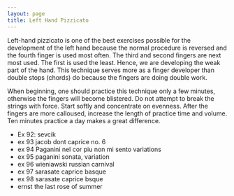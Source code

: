 ```yaml
---
layout: page
title: Left Hand Pizzicato
---
```


Left-hand pizzicato is one of the best exercises possible for the development of the left hand because the normal procedure is reversed and the fourth finger is used most often. The third and second fingers are next most used. The first is used the least. Hence, we are developing the weak part of the hand. This technique serves more as a finger developer than double stops (chords) do because the fingers are doing double work. 

When beginning, one should practice this technique only a few minutes, otherwise the fingers will become blistered. Do not attempt to break the strings with force. Start softly and concentrate on evenness. After the fingers are more calloused, increase the length of practice time and volume. Ten minutes practice a day makes a great difference. 

- Ex 92: sevcik
- ex 93 jacob dont caprice no. 6
- ex 94 Paganini nel cor piu non mi sento variations
- ex 95 paganini sonata, variation
- ex 96 wieniawski russian carnival
- ex 97 sarasate caprice basque
- ex 98 sarasate caprice bsque
- ernst the last rose of summer
